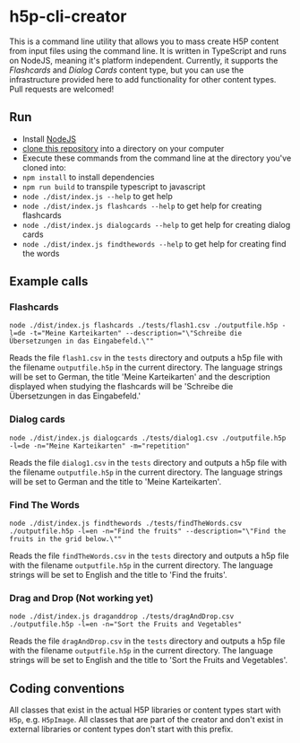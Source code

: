 # h5p-cli-creator

This is a command line utility that allows you to mass create H5P content from input files using the command line. It is written in TypeScript and runs on NodeJS, meaning it's platform independent. Currently, it supports the *Flashcards* and *Dialog Cards* content type, but you can use the infrastructure provided here to add functionality for other content types. Pull requests are welcomed!

## Run
* Install [NodeJS](https://nodejs.org/)
* [clone this repository](https://help.github.com/articles/cloning-a-repository/) into a directory on your computer
* Execute these commands from the command line at the directory you've cloned into:
* `npm install` to install dependencies
* `npm run build` to transpile typescript to javascript
* `node ./dist/index.js --help` to get help
* `node ./dist/index.js flashcards --help` to get help for creating flashcards
* `node ./dist/index.js dialogcards --help` to get help for creating dialog cards
* `node ./dist/index.js findthewords --help` to get help for creating find the words

## Example calls

### Flashcards

`node ./dist/index.js flashcards ./tests/flash1.csv ./outputfile.h5p -l=de -t="Meine Karteikarten" --description="\"Schreibe die Übersetzungen in das Eingabefeld.\""`

Reads the file `flash1.csv` in the `tests` directory and outputs a h5p file with the filename `outputfile.h5p` in the current directory. The language strings will be set to German, the title 'Meine Karteikarten' and the description displayed when studying the flashcards will be 'Schreibe die Übersetzungen in das Eingabefeld.'

### Dialog cards

`node ./dist/index.js dialogcards ./tests/dialog1.csv ./outputfile.h5p -l=de -n="Meine Karteikarten" -m="repetition"`

Reads the file `dialog1.csv` in the `tests` directory and outputs a h5p file with the filename `outputfile.h5p` in the current directory. The language strings will be set to German and the title to 'Meine Karteikarten'.

### Find The Words

`node ./dist/index.js findthewords ./tests/findTheWords.csv ./outputfile.h5p -l=en -n="Find the fruits" --description="\"Find the fruits in the grid below.\""`

Reads the file `findTheWords.csv` in the `tests` directory and outputs a h5p file with the filename `outputfile.h5p` in the current directory. The language strings will be set to English and the title to 'Find the fruits'.

### Drag and Drop (Not working yet)

`node ./dist/index.js draganddrop ./tests/dragAndDrop.csv ./outputfile.h5p -l=en -n="Sort the Fruits and Vegetables" `

Reads the file `dragAndDrop.csv` in the `tests` directory and outputs a h5p file with the filename `outputfile.h5p` in the current directory. The language strings will be set to English and the title to 'Sort the Fruits and Vegetables'.

## Coding conventions
All classes that exist in the actual H5P libraries or content types start with `H5p`, e.g. `H5pImage`. All classes that are part of the creator and don't exist in external libraries or content types don't start with this prefix.
